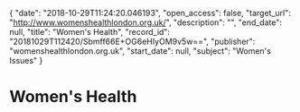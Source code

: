 {
  "date": "2018-10-29T11:24:20.046193", 
  "open_access": false, 
  "target_url": "http://www.womenshealthlondon.org.uk/", 
  "description": "", 
  "end_date": null, 
  "title": "Women's Health", 
  "record_id": "20181029T112420/Sbmff66E+OG6eHIyOM9v5w==", 
  "publisher": "womenshealthlondon.org.uk", 
  "start_date": null, 
  "subject": "Women's Issues"
}

# Women's Health

